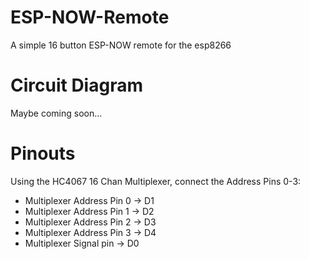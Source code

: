 # ESP-NOW-Remote
A simple 16 button ESP-NOW remote for the esp8266

# Circuit Diagram
Maybe coming soon...

# Pinouts

Using the HC4067 16 Chan Multiplexer, connect the Address Pins 0-3:
  
  - Multiplexer Address Pin 0 -> D1
  - Multiplexer Address Pin 1 -> D2
  - Multiplexer Address Pin 2 -> D3
  - Multiplexer Address Pin 3 -> D4
  - Multiplexer Signal pin -> D0
